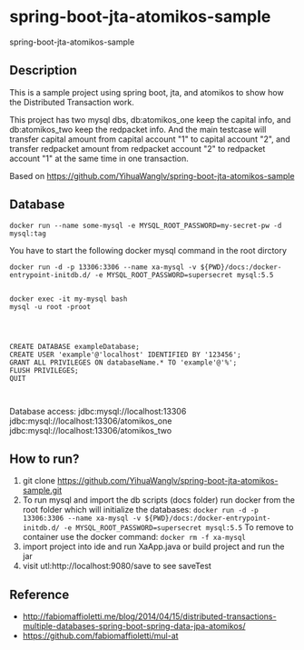 # spring-boot-jta-atomikos-sample
spring-boot-jta-atomikos-sample

## Description
This is a sample project using spring boot, jta, and atomikos to show how the Distributed Transaction work.

This project has two mysql dbs, db:atomikos_one keep the capital info, and db:atomikos_two keep the redpacket info.
And the main testcase will transfer capital amount from capital account "1" to capital account "2", and transfer redpacket amount from redpacket account "2" to redpacket account "1" at the same time in one transaction.


Based on https://github.com/YihuaWanglv/spring-boot-jta-atomikos-sample

## Database

```
docker run --name some-mysql -e MYSQL_ROOT_PASSWORD=my-secret-pw -d mysql:tag
```
You have to start the following docker mysql command in the root dirctory

```
docker run -d -p 13306:3306 --name xa-mysql -v ${PWD}/docs:/docker-entrypoint-initdb.d/ -e MYSQL_ROOT_PASSWORD=supersecret mysql:5.5
```


```

docker exec -it my-mysql bash
mysql -u root -proot




CREATE DATABASE exampleDatabase;
CREATE USER 'example'@'localhost' IDENTIFIED BY '123456';
GRANT ALL PRIVILEGES ON databaseName.* TO 'example'@'%';
FLUSH PRIVILEGES;
QUIT



```

Database access:
jdbc:mysql://localhost:13306
jdbc:mysql://localhost:13306/atomikos_one
jdbc:mysql://localhost:13306/atomikos_two

## How to run?
1. git clone https://github.com/YihuaWanglv/spring-boot-jta-atomikos-sample.git
2. To run mysql and import the db scripts (docs folder) run docker from the root folder which will initialize the databases: ```docker run -d -p 13306:3306 --name xa-mysql -v ${PWD}/docs:/docker-entrypoint-initdb.d/ -e MYSQL_ROOT_PASSWORD=supersecret mysql:5.5```
To remove to container use the docker command: ```docker rm -f xa-mysql```
3. import project into ide and run XaApp.java or build project and run the jar
4. visit utl:http://localhost:9080/save to see saveTest

## Reference
- http://fabiomaffioletti.me/blog/2014/04/15/distributed-transactions-multiple-databases-spring-boot-spring-data-jpa-atomikos/
- https://github.com/fabiomaffioletti/mul-at